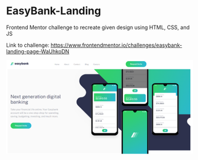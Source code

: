 # EasyBank-Landing
Frontend Mentor challenge to recreate given design using HTML, CSS, and JS

Link to challenge: https://www.frontendmentor.io/challenges/easybank-landing-page-WaUhkoDN

![Current Output of website](/landingOutput/Easybank_Landing.png?raw=true "Current Output")
